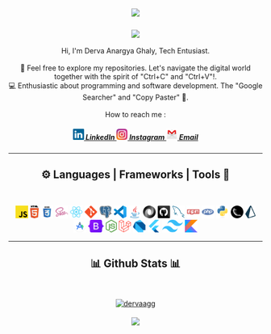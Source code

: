 <h1 align="center">
  <a href="https://git.io/typing-svg">
    <img src="https://readme-typing-svg.herokuapp.com/?lines=Hi,+Folks!+👋;I'm+Derva+;Welcome+to+My+Github!&center=true&size=30">
  </a>
</h1>
<p align="center"> <img src="https://visitor-badge.laobi.icu/badge?page_id=zumrudu-anka.zumrudu-anka" /> </p>
<p align="center">
  Hi, I'm Derva Anargya Ghaly, Tech Entusiast.
  <br>
  <br>
  📁 Feel free to explore my repositories. Let's navigate the digital world together with the spirit of "Ctrl+C" and "Ctrl+V"!.
  <br>
  💻 Enthusiastic about programming and software development. The "Google Searcher" and "Copy Paster" 🚀.
  <br>
  <br>
  <!-- ❔ Ask me anything about from <a href="https://github.com/dervaag/dervaag/issues" title="Issues">Here</a> -->
  How to reach me : 
</p>
  <h5 align="center">
  <a href="https://www.linkedin.com/in/dervaag/" title="LinkedIn Profile"><img width="22" src="images/linkedin.svg"> 
    LinkedIn
  </a>
  <a href="https://www.instagram.com/dervaag/" title="Instagram Profile"><img width="22" src="images/instagram.svg"> 
    Instagram
  </a>
  <a href="mailto: dervaag@gmail.com" title="Email Account"><img width="22" src="images/gmail.png"> 
    Email
  </a>
</h5>

<hr>
<h2 align="center">⚙️ Languages | Frameworks | Tools 🔩</h2>
<br>
<p align="center">
  <code><img title="Javascript" height="25" src="images/javascript.svg"></code>
  <code><img title="HTML5" height="25" src="images/html5.svg"></code>
  <code><img title="CSS" height="25" src="images/css.svg"></code>
  <code><img title="SASS" height="25" src="images/sass.svg"></code>
  <code><img title="React" height="25" src="images/react-original.svg"></code>
  <code><img title="Git" height="25" src="images/git-original.svg"></code>
  <code><img title="PostgreSQL" height="25" src="images/postgresql.svg"></code>
  <code><img title="Visual Studio Code" height="25" src="images/vscode.png"></code>
  <code><img title="Java" height="25" src="images/java-original.svg"></code>
  <code><img title="JSON" height="25" src="images/json.svg"></code>
  <code><img title="GitHub" height="25" src="images/github.svg"></code>
  <code><img title="MySQL" height="25" src="images/mysql.svg"></code>
  <code><img title="npm" height="25" src="images/npm.svg"></code>
  <code><img title="PHP" height="25" src="images/php.svg"></code>
  <code><img title="Python" height="25" src="images/python-original.svg"></code>
  <code><img title="Flask" height="25" src="images/flask.png"></code>
  <code><img title="Prisma" height="25" src="images/prisma.png"></code>
  <code><img title="Android Studio" height="25" src="images/androidstudio.png"></code>
  <code><img title="Bootstrap" height="25" src="images/bootstrap.svg"></code>
  <code><img title="Express" height="25" src="images/express.png"></code>
  <code><img title="Laravel" height="25" src="images/laravel.png"></code>
  <code><img title="Dart" height="25" src="images/dart.png"></code>
  <code><img title="Flutter" height="25" src="images/flutter.png"></code>
  <code><img title="Tailwind" height="25" src="images/tailwind.png"></code>
  <code><img title="Kotlin" height="25" src="images/kotlin.png"></code>
</p>
<hr>

<h2 align="center"> 📊 Github Stats 📊</h2>
<br>

<p align=center>
  <div align=center>
    <a href="https://github.com/dervaag" title="Go to Source">
      <img align="center" width=390 src="https://github-readme-streak-stats.herokuapp.com/?user=dervaagg&theme=react&border=61dafb&hide_border=true" alt="dervaagg" />
    </a>
    <!--
    <br>
    <br>
    <a href="https://github.com/dervaag" title="Go to Source">
      <img align="center" width=390 src="https://github-readme-stats.vercel.app/api?username=dervaagg&show_icons=true&theme=react&border_color=61dafb&hide_border=true" />
    </a>
    -->
  </div>
  <br>
  <div align=center>
    <a href="https://github.com/anuraghazra/github-readme-stats">
      <img width=325 align="center" src="https://github-readme-stats.vercel.app/api/top-langs/?username=dervaagg&hide=c%23,powershell,Mathematica,Ruby,Objective-C,Objective-C%2b%2b,Cuda&title_color=61dafb&text_color=ffffff&icon_color=61dafb&bg_color=20232a&langs_count=8&layout=compact&border_color=61dafb&hide_border=true" />
    </a>
  </div>
</p>
